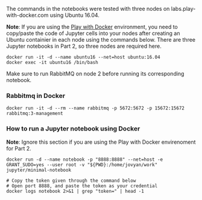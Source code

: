 The commands in the notebooks were tested with three nodes on labs.play-with-docker.com using Ubuntu 16.04.

**Note**: If you are using the [Play with Docker](labs.play-with-docker.com) environment, you need to copy/paste the code of Jupyter cells into your nodes after creating an Ubuntu containier in each node using the commands below. There are three Jupyter notebooks in Part 2, so three nodes are required here.

```shell
docker run -it -d --name ubuntu16 --net=host ubuntu:16.04
docker exec -it ubuntu16 /bin/bash
```

Make sure to run RabbitMQ on node 2 before running its corresponding notebook.

### Rabbitmq in Docker
`docker run -it -d --rm --name rabbitmq -p 5672:5672 -p 15672:15672 rabbitmq:3-management`

### How to run a Jupyter notebook using Docker

**Note**: Ignore this section if you are using the Play with Docker envirenoment for Part 2.

```shell
docker run -d --name notebook -p "8888:8888" --net=host -e GRANT_SUDO=yes --user root -v "${PWD}:/home/jovyan/work" jupyter/minimal-notebook

# Copy the token given through the command below
# Open port 8888, and paste the token as your credential
docker logs notebook 2>&1 | grep "token=" | head -1
```
